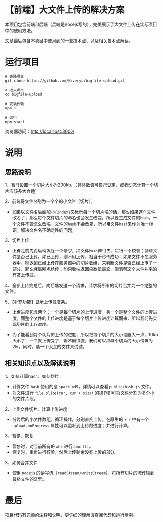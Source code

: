 # 【前端】大文件上传的解决方案
本项目包含前端和后端（后端是nodejs写的），完美展示了大文件上传在实际项目中的使用方法。

文章最后包含本项目中使用到的一些技术点、以及相关技术点解读。

# 运行项目
```
# 克隆项目
git clone https://github.com/Neveryu/bigfile-upload.git

# 进入项目
cd bigfile-upload

# 安装依赖
npm i

# 运行
npm start
```
浏览器访问：[http://localhost:3000/](http://localhost:3000/)

# 说明

## 思路说明

1、暂时设置一个切片大小为200kb。（具体数值可自己设定，或者动态计算一个切片应该多大合适）

2、前端将文件分割为一个个的小文件（切片）。

  - 如果以文件名后面加`-${index}`来标示每一个切片名的话，那么如果这个文件改名了，那么每个文件切片的命名也会发生改变。所以要生成文件的`hash`，一个文件不管怎么改名，文件的`hash`不会改变，所以用文件`hash`来作为唯一标识，解决文件名不确定性的问题。

3、切片上传
  - 上传之前先向后端发送一个请求，把文件`hash`传过去，进行一个校验；验证文件是否已上传，如已上传，则不用上传，相当于秒传成功；如果文件不在服务器中，则返回已经上传在服务器中的切片数组，来判断文件是否已经上传了一部分，那么就是断点续传；如果后端返回的数组是空，则表明这个文件从来没有被上传过。

4、全部上传完成后，向后端发送一个请求，请求将所有的切片合并为一个完整的文件。

5、【补充功能】显示上传进度条。
  - 上传进度包含两个：一个是每个切片的上传进度，另一个是整个文件的上传进度。而整个文件的上传进度是基于每个切片上传进度计算而来，所以我们先实现切片的上传进度。

  - 为了能看到每个切片的上传的进度，所以把每个切片的大小设置大一点，10kb太小了，一下就上传完了，看不到进度。我们可以把每个切片的大小设置为2M，同时，选一个大点的文件来试试。


## 相关知识点以及解读说明

1、如何计算hash、如何切片
  - 计算文件 `hash` 使用的是 `spark-md5`，详情可以查看 `public/hash.js` 文件。
  - 对文件进行 `file.slice(cur, cur + size)` 的操作即可将文件分割为多个小的文件片段。

2、上传文件切片、计算上传进度
  - 分片后的小文件数组，循环操作，分别直接上传，在原生的 `xhr` 中有一个 `upload.onProgress` 属性可以监听到上传的进度；并进行计算。

3、暂停、恢复
  - 暂停时，对当前所有的 `xhr` 进行 `abort()`。
  - 恢复时，重新进行校验，然后上传剩余没有上传的部分。

3、如何合并文件
  - 使用 `nodejs` 的读写流（`readStream/writeStream`），将所有切片的流传输到最终文件的流里。

# 最后
项目代码有完善的注释和说明，更详细的理解请查阅代码和运行示例。
